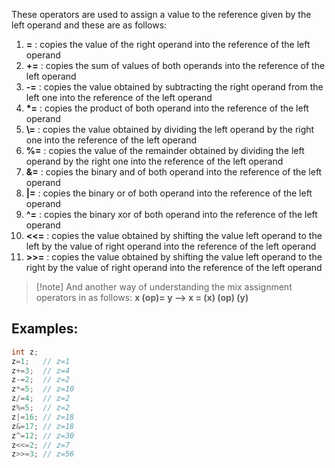 These operators are used to assign a value to the reference given by the left operand and these are as follows:

1. **\=** : copies the value of the right operand into the reference of the left operand
2. **+\=** : copies the sum of values of both operands into the reference of the left operand
3. **-\=** : copies the value obtained by subtracting the right operand from the left one into the reference of the left operand
4. **\*\=** : copies the product of both operand into the reference of the left operand
5. **\\\=** : copies the value obtained by dividing the left operand by the right one into the reference of the left operand
6. **%\=** : copies the value of the remainder obtained by dividing the left operand by the right one into the reference of the left operand
7. **&\=** : copies the binary and of both operand into the reference of the left operand
8. **|\=** : copies the binary or of both operand into the reference of the left operand
9. **^\=** : copies the binary xor of both operand into the reference of the left operand
10. **<<\=** : copies the value obtained by shifting the value left operand to the left by the value of right operand into the reference of the left operand
11. **>>\=** : copies the value obtained by shifting the value left operand to the right by the value of right operand into the reference of the left operand

> [!note] And another way of understanding the mix assignment operators in as follows: **x (op)= y --> x = (x) (op) (y)**

## Examples:

```c
int z;
z=1;   // z=1
z+=3;  // z=4
z-=2;  // z=2
z*=5;  // z=10
z/=4;  // z=2
z%=5;  // z=2
z|=16; // z=18
z&=17; // z=18
z^=12; // z=30
z<<=2; // z=7
z>>=3; // z=56
```